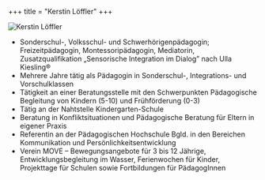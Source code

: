 +++
title = "Kerstin Löffler"
+++

<img class="referentin" src="/referentinnen/kerstin-loeffler.jpg" alt="Kerstin Löffler" />

- Sonderschul-, Volksschul- und Schwerhörigenpädagogin; Freizeitpädagogin, Montessoripädagogin, Mediatorin, Zusatzqualifikation „Sensorische Integration im Dialog” nach Ulla Kiesling®
- Mehrere Jahre tätig als Pädagogin in Sonderschul-, Integrations- und Vorschulklassen
- Tätigkeit an einer Beratungsstelle mit den Schwerpunkten Pädagogische Begleitung von Kindern (5-10) und Frühförderung (0-3)
- Tätig an der Nahtstelle Kindergarten-Schule
- Beratung in Konfliktsituationen und Pädagogische Beratung für Eltern in eigener Praxis
- Referentin an der Pädagogischen Hochschule Bgld. in den Bereichen Kommunikation und Persönlichkeitsentwicklung
- Verein MOVE – Bewegungsangebote für 3 bis 12 Jährige, Entwicklungsbegleitung im Wasser, Ferienwochen für Kinder, Projekttage für Schulen sowie Fortbildungen für PädagogInnen
